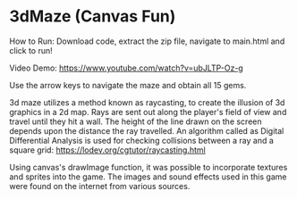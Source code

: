 # 3dMaze (Canvas Fun)
How to Run: Download code, extract the zip file, navigate to main.html and click to run!

Video Demo: https://www.youtube.com/watch?v=ubJLTP-Oz-g

Use the arrow keys to navigate the maze and obtain all 15 gems.

3d maze utilizes a method known as raycasting, to create the illusion of 3d graphics in a 2d map. Rays are sent out along the player's field of view and travel until they hit a wall. The height of the line drawn on the screen depends upon the distance the ray travelled. An algorithm called as Digital Differential Analysis is used for checking collisions between a ray and a square grid: https://lodev.org/cgtutor/raycasting.html

Using canvas's drawImage function, it was possible to incorporate textures and sprites into the game. The images and sound effects used in this game were found on the internet from various sources. 
